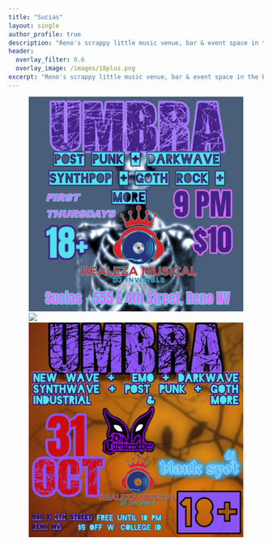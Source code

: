 ```yaml
---
title: "Sucias"
layout: single
author_profile: true
description: "Reno's scrappy little music venue, bar & event space in the Brewery District"
header:
  overlay_filter: 0.6
  overlay_image: /images/18plus.png
excerpt: "Reno's scrappy little music venue, bar & event space in the Brewery District"
---
```

<figure class="third">
  <img src="/images/1st-thurs.jpg">
  <img src="/images/3rd-thurs.jpg">
  <img src="/images/halloween-goth.jpg">
  </figure>
